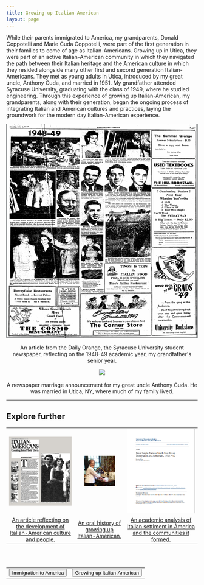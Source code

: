 ```yaml
---
title: Growing up Italian-American
layout: page
---
```


While their parents immigrated to America, my grandparents, Donald Coppotelli and Marie Cuda Coppotelli, were part of the first generation in their families to come of age as Italian-Americans.  Growing up in Utica, they were part of an active Italian-American community in which they navigated the path between their Italian heritage and the American culture in which they resided alongside many other first and second generation Italian-Americans.  They met as young adults in Utica, introduced by my great uncle, Anthony Cuda, and married in 1951.  My grandfather attended Syracuse University, graduating with the class of 1949, where he studied engineering.  Through this experience of growing up Italian-American, my grandparents, along with their generation, began the ongoing process of integrating Italian and American cultures and practices, laying the groundwork for the modern day Italian-American experience.

<center>
  <img src="https://raw.githubusercontent.com/dmartin4/LATS-232/master/img/gpa_college.png"/>
  <p>An article from the Daily Orange, the Syracuse University student newspaper, reflecting on the 1948-49 academic year, my grandfather's senior year.</p>
</center>

<center>
  <img src="https://raw.githubusercontent.com/dmartin4/LATS-232/master/img/anthony_marriage.png"/>
  <p>A newspaper marriage announcement for my great uncle Anthony Cuda.  He was married in Utica, NY, where much of my family lived.</p>
</center>

---

## Explore further

<center>
<table style="width:100%">
  <tr>
    <td>
      <center>
       <img src="https://raw.githubusercontent.com/dmartin4/LATS-232/master/img/coming_thumb.png" width="100%" height="100%"/>
     </center>
    </td>
    <td>
     <center>
       <img src="https://raw.githubusercontent.com/dmartin4/LATS-232/master/img/hist_thumb.png" width="70%" height="70%"/>
     </center>
    </td>
    <td>
     <center>
       <img src="https://raw.githubusercontent.com/dmartin4/LATS-232/master/img/scholar_thumb.png" width="170%" height="170%"/>
     </center>
    </td>
  </tr>
  <tr>
    <td>
     <center>
      <a href="https://www.nytimes.com/1983/05/15/magazine/italian-americans-coming-into-their-own.html">An article reflecting on the development of Italian-American culture and people.</a>
     </center>
    </td>
    <td>
     <center>
     <a href="http://digitalassets.lib.berkeley.edu/roho/ucb/text/giannone_mary_2016.pdf">An oral history of growing up Italian-American.</a>
     </center>
    </td>
    <td>
     <center>
     <a href="https://scholarworks.umb.edu/cgi/viewcontent.cgi?article=1155&context=masters_theses">An academic analysis of Italian settlment in America and the communities it formed.</a>
     </center>
    </td>
  </tr>
</table>
</center>

<br><br>

<center>
<table style="width:100%">
  <tr>
    <td>
      <div align="left">
       <a href="http://dmartin4.github.io/LATS-232/immigration"><button name="button" onclick="http://dmartin4.github.io/LATS-232/immigration">Immigration to America</button></a>
      </div>
    </td>
    <td>
     <div align="right">
      <a href="http://dmartin4.github.io/LATS-232/growing"><button name="button" onclick="http://dmartin4.github.io/LATS-232/growing">Growing up Italian-American</button></a>
      </div>
    </td>
  </tr>
 </table>
 </center>
  
  

